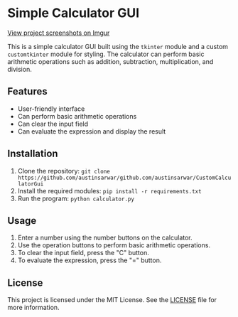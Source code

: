 # Simple Calculator GUI
[View project screenshots on Imgur](https://imgur.com/gallery/XMAUR2G)




This is a simple calculator GUI built using the `tkinter` module and a custom `customtkinter` module for styling. The calculator can perform basic arithmetic operations such as addition, subtraction, multiplication, and division.

## Features

- User-friendly interface
- Can perform basic arithmetic operations
- Can clear the input field
- Can evaluate the expression and display the result

## Installation

1. Clone the repository: `git clone https://github.com/austinsarwar/github.com/austinsarwar/CustomCalculatorGui`
2. Install the required modules: `pip install -r requirements.txt`
3. Run the program: `python calculator.py`

## Usage

1. Enter a number using the number buttons on the calculator.
2. Use the operation buttons to perform basic arithmetic operations.
3. To clear the input field, press the "C" button.
4. To evaluate the expression, press the "=" button.

## License

This project is licensed under the MIT License. See the [LICENSE](LICENSE) file for more information.

